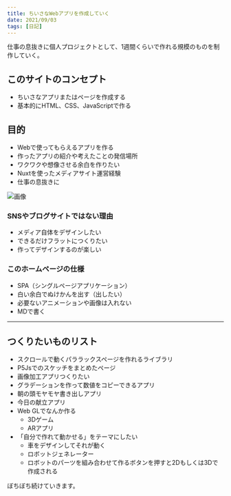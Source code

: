 ```yaml
---
title: ちいさなWebアプリを作成していく
date: 2021/09/03
tags: [日記]
---
```


仕事の息抜きに個人プロジェクトとして、1週間くらいで作れる規模のものを制作していく。

<!--more-->

## このサイトのコンセプト
- ちいさなアプリまたはページを作成する
- 基本的にHTML、CSS、JavaScriptで作る

## 目的
- Webで使ってもらえるアプリを作る
- 作ったアプリの紹介や考えたことの発信場所
- ワクワクや想像させる余白を作りたい
- Nuxtを使ったメディアサイト運営経験
- 仕事の息抜きに

![画像](/my-home/cover/Paper.webp)

### SNSやブログサイトではない理由
- メディア自体をデザインしたい
- できるだけフラットにつくりたい
- 作ってデザインするのが楽しい

### このホームページの仕様
- SPA（シングルページアプリケーション）
- 白い余白でぬけかんを出す（出したい）
- 必要ないアニメーションや画像は入れない
- MDで書く

---

## つくりたいものリスト
- スクロールで動くパララックスページを作れるライブラリ
- P5Jsでのスケッチをまとめたページ
- 画像加工アプリつくりたい
- グラデーションを作って数値をコピーできるアプリ
- 朝の頭モヤモヤ書き出しアプリ
- 今日の献立アプリ
- Web GLでなんか作る
  - 3Dゲーム
  - ARアプリ
- 「自分で作れて動かせる」をテーマにしたい
  - 車をデザインしてそれが動く
  - ロボットジェネレーター
  - ロボットのパーツを組み合わせて作るボタンを押すと2Dもしくは3Dで作成される

ぼちぼち続けていきます。